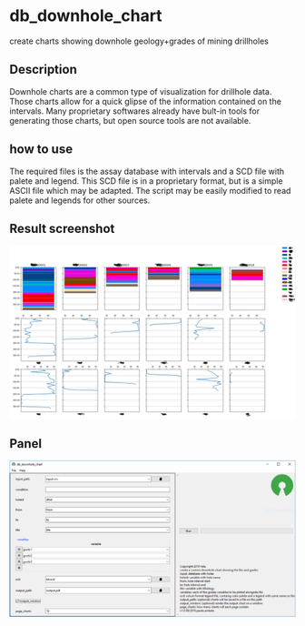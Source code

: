 # db_downhole_chart
create charts showing downhole geology+grades of mining drillholes

## Description
Downhole charts are a common type of visualization for drillhole data. Those charts allow for a quick glipse of the information contained on the intervals. Many proprietary softwares already have bult-in tools for generating those charts, but open source tools are not available.
## how to use
The required files is the assay database with intervals and a SCD file with palete and legend. This SCD file is in a proprietary format, but is a simple ASCII file which may be adapted. The script may be easily modified to read palete and legends for other sources.

## Result screenshot
![screenshot2](https://github.com/pemn/db_downhole_chart/blob/master/assets/screenshot2.png)
## Panel
![screenshot1](https://github.com/pemn/db_downhole_chart/blob/master/assets/screenshot1.png)
